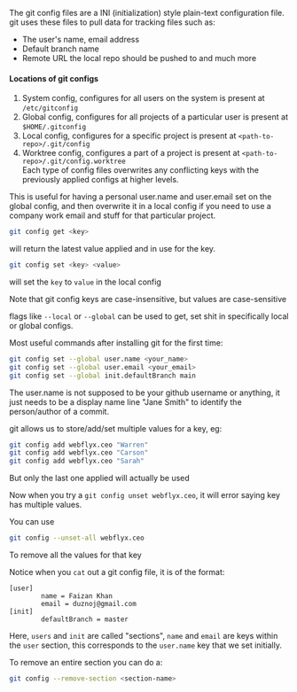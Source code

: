 
The git config files are a INI (initialization) style plain-text configuration file.
git uses these files to pull data for tracking files such as:
- The user's name, email address
- Default branch name
- Remote URL the local repo should be pushed to
and much more


#### Locations of git configs
1. System config, configures for all users on the system
		is present at `/etc/gitconfig`<br>
2. Global config, configures for all  projects of a particular user
		is present at `$HOME/.gitconfig`<br>
3. Local config, configures for a specific project
		is present at `<path-to-repo>/.git/config`<br>
4. Worktree config, configures a part of a project
		is present at `<path-to-repo>/.git/config.worktree`<br>
Each type of config files overwrites any conflicting keys with the previously applied configs at higher levels.

This is useful for having a personal user.name and user.email set on the global config, and then overwrite it in a local config if you need to use a company work email and stuff for that particular project.



```bash
git config get <key>
```

will return the latest value applied and in use for the key.

```bash
git config set <key> <value>
```
will set the `key` to `value` in the local config

Note that git config keys are case-insensitive, but values are case-sensitive

flags like `--local` or `--global` can be used to get, set shit in specifically local or global configs.

Most useful commands after installing git for the first time:

```bash
git config set --global user.name <your_name>
git config set --global user.email <your_email>
git config set --global init.defaultBranch main
```

The user.name is not supposed to be your github username or anything, it just needs to be a display name line "Jane Smith" to identify the person/author of a commit.

git allows us to store/add/set multiple values for a key, eg:
```bash
git config add webflyx.ceo "Warren"
git config add webflyx.ceo "Carson"
git config add webflyx.ceo "Sarah"
```
But only the last one applied will actually be used

Now when you try a `git config unset webflyx.ceo`, it will error saying key has multiple values.

You can use
```bash
git config --unset-all webflyx.ceo
```
To remove all the values for that key

Notice when you `cat` out a git config file, it is of the format:
```console
[user]
        name = Faizan Khan
        email = duznoj@gmail.com
[init]
        defaultBranch = master
```

Here, `users` and `init` are called "sections", `name` and `email` are keys within the `user` section, this corresponds to the `user.name` key that we set initially.

To remove an entire section you can do a:
```bash
git config --remove-section <section-name>
```